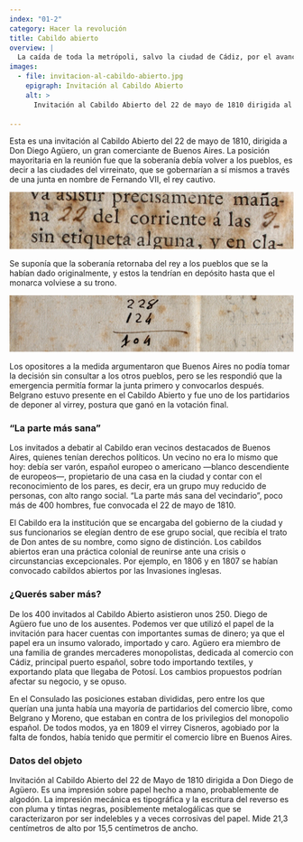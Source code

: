 ```yaml
---
index: "01-2"
category: Hacer la revolución 
title: Cabildo abierto
overview: |
  La caída de toda la metrópoli, salvo la ciudad de Cádiz, por el avance militar francés de principios de 1810 significó para muchos que la autoridad del virrey Cisneros había caducado en el Río de la Plata. Un grupo se movilizó y presionó para convocar un cabildo abierto para lidiar con la emergencia.
images:
  - file: invitacion-al-cabildo-abierto.jpg
    epigraph: Invitación al Cabildo Abierto
    alt: >
      Invitación al Cabildo Abierto del 22 de mayo de 1810 dirigida al Señor Don Diego Agüero. Pero Agüero no asistió a esta asamblea y utilizó el papel para hacer cuentas con importantes sumas de dinero y, el 27 de septiembre de ese año, enviar con quien estuviese a su servicio, probablemente una persona esclavizada o un criado, un acuse de recibo dirigido a un tal Lezica.  En la invitación se lee escrito en tipos móviles el siguiente texto: El excelentísimo Cabildo convoca a vuestra (espacio en blanco) para se sirva asistir precisamente mañana 22 del corriente a las 9 sin etiqueta alguna, y en clase de vecino al Cabildo abierto, que con anuencia del Excelentísimo Señor Virrey ha acordado celebrar, debiendo manifestar esta esquela a Tropas que guarnezcan las avenidas de esta Plaza, para que se le permita pasar libremente.  Luego de un espacio en blanco dice: Señor Don. Y con caligrafía a mano figura escrito el nombre Diego Aguero.  La fecha y hora de la invitación también están escritas a mano.

---
```


Esta es una invitación al Cabildo Abierto del 22 de mayo de 1810, dirigida a Don Diego Agüero, un gran comerciante de Buenos Aires. La posición mayoritaria en la reunión fue que la soberanía debía volver a los pueblos, es decir a las ciudades del virreinato, que se gobernarían a sí mismos a través de una junta en nombre de Fernando VII, el rey cautivo.

![](./eje05-1-a.jpg)

Se suponía que la soberanía retornaba del rey a los pueblos que se la habían dado originalmente, y estos la tendrían en depósito hasta que el monarca volviese a su trono.

![](./eje05-1-b.jpg)

Los opositores a la medida argumentaron que Buenos Aires no podía tomar la decisión sin consultar a los otros pueblos, pero se les respondió que la emergencia permitía formar la junta primero y convocarlos después. Belgrano estuvo presente en el Cabildo Abierto y fue uno de los partidarios de deponer al virrey, postura que ganó en la votación final.

### “La parte más sana”
Los invitados a debatir al Cabildo eran vecinos destacados de Buenos Aires, quienes tenían derechos políticos. Un vecino no era lo mismo que hoy: debía ser varón, español europeo o americano ―blanco descendiente de europeos―, propietario de una casa en la ciudad y contar con el reconocimiento de los pares, es decir, era un grupo muy reducido de personas, con alto rango social. “La parte más sana del vecindario”, poco más de 400 hombres, fue convocada el 22 de mayo de 1810.

El Cabildo era la institución que se encargaba del gobierno de la ciudad y sus funcionarios se elegían dentro de ese grupo social, que recibía el trato de Don antes de su nombre, como signo de distinción. Los cabildos abiertos eran una práctica colonial de reunirse ante una crisis o circunstancias excepcionales. Por ejemplo, en 1806 y en 1807 se habían convocado cabildos abiertos por las Invasiones inglesas.

### ¿Querés saber más?
De los 400 invitados al Cabildo Abierto asistieron unos 250. Diego de Agüero fue uno de los ausentes. Podemos ver que utilizó el papel de la invitación para hacer cuentas con importantes sumas de dinero; ya que el papel era un insumo valorado, importado y caro. Agüero era miembro de una familia de grandes mercaderes monopolistas, dedicada al comercio con Cádiz, principal puerto español, sobre todo importando textiles, y exportando plata que llegaba de Potosí. Los cambios propuestos podrían afectar su negocio, y se opuso.

En el Consulado las posiciones estaban divididas, pero entre los que querían una junta había una mayoría de partidarios del comercio libre, como Belgrano y Moreno, que estaban en contra de los privilegios del monopolio español. De todos modos, ya en 1809 el virrey Cisneros, agobiado por la falta de fondos, había tenido que permitir el comercio libre en Buenos Aires.

### Datos del objeto
Invitación al Cabildo Abierto del 22 de Mayo de 1810 dirigida a Don Diego de Agüero.
Es una impresión sobre papel hecho a mano, probablemente de algodón. La impresión mecánica es tipográfica y la escritura del reverso es con pluma y tintas negras, posiblemente metalogálicas que se caracterizaron por ser indelebles y a veces corrosivas del papel.
Mide 21,3 centímetros de alto por 15,5 centímetros de ancho.

